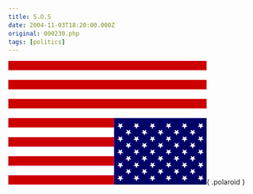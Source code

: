 ```yaml
---
title: S.O.S
date: 2004-11-03T18:20:00.000Z
original: 000230.php
tags: [politics]
---
```


![img](./distress.gif){ .polaroid }
